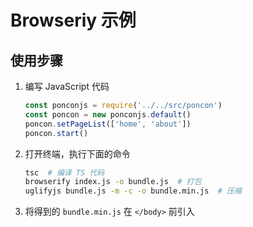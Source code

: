 # Browseriy 示例

## 使用步骤

1. 编写 JavaScript 代码
    ```js
    const ponconjs = require('../../src/poncon')
    const poncon = new ponconjs.default()
    poncon.setPageList(['home', 'about'])
    poncon.start()
    ```
2. 打开终端，执行下面的命令
    ```bash
    tsc  # 编译 TS 代码
    browserify index.js -o bundle.js  # 打包
    uglifyjs bundle.js -m -c -o bundle.min.js  # 压缩
    ```
3. 将得到的 `bundle.min.js` 在 `</body>` 前引入